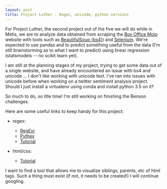 ```yaml
---
layout: post
title: Project Luther - Regex, unicode, python versions 
---
```



For Project Luther, the second project out of the five we will do while in Metis, we are to analyze data obtained from scraping the [Box Office Mojo](http://http://www.boxofficemojo.com/) website with tools such as [BeautifulSoup (bs4)](https://www.crummy.com/software/BeautifulSoup/)) and [Selenium](http://docs.seleniumhq.org/). We're expected to use pandas and to predict something useful from the data (I'm still brainstorming as to what I want to predict) using linear regression (statsmodels -- no scikit learn yet).

I am still at the planning stages of my project, trying to get some data out of a single website, and have already encountered an issue with bs4 and unicode ... I don't like working with unicode text. I've ran into issues with unicode before when working on a twitter sentiment analysis project. Should I just install a virtualenv using conda and install python 3.5 on it? 

So much to do, so litle time! I'm still working on finishing the Benson challenges. 

Here are some useful links to keep handy for this project:

* regex:
	* [RegExr](http://www.regexr.com/)
	* [Pythex](http://www.pythex.org)
	* [Tutorial](https://regexone.com/lesson/introduction_abcs)

* html/css:
	* [Tutorial](http://www.turnwall.com/articles/interactive-tools-a-brief-history-of-the-internet/)

I want to find a tool that allows me to visualize siblings, parents, etc of html tags. Such a thing must exist (if not, it needs to be created!) I will continue googling. 




